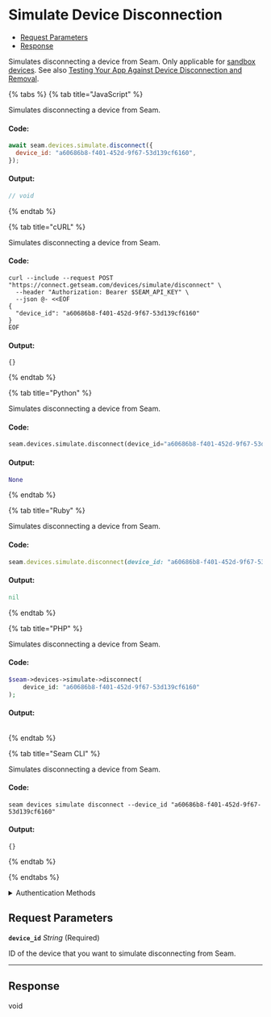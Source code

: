 # Simulate Device Disconnection

- [Request Parameters](#request-parameters)
- [Response](#response)

Simulates disconnecting a device from Seam. Only applicable for [sandbox devices](../../../core-concepts/workspaces/README.md#sandbox-workspaces). See also [Testing Your App Against Device Disconnection and Removal](../../../core-concepts/devices/testing-your-app-against-device-disconnection-and-removal.md).


{% tabs %}
{% tab title="JavaScript" %}

Simulates disconnecting a device from Seam.

#### Code:

```javascript
await seam.devices.simulate.disconnect({
  device_id: "a60686b8-f401-452d-9f67-53d139cf6160",
});
```

#### Output:

```javascript
// void
```
{% endtab %}

{% tab title="cURL" %}

Simulates disconnecting a device from Seam.

#### Code:

```curl
curl --include --request POST "https://connect.getseam.com/devices/simulate/disconnect" \
  --header "Authorization: Bearer $SEAM_API_KEY" \
  --json @- <<EOF
{
  "device_id": "a60686b8-f401-452d-9f67-53d139cf6160"
}
EOF
```

#### Output:

```curl
{}
```
{% endtab %}

{% tab title="Python" %}

Simulates disconnecting a device from Seam.

#### Code:

```python
seam.devices.simulate.disconnect(device_id="a60686b8-f401-452d-9f67-53d139cf6160")
```

#### Output:

```python
None
```
{% endtab %}

{% tab title="Ruby" %}

Simulates disconnecting a device from Seam.

#### Code:

```ruby
seam.devices.simulate.disconnect(device_id: "a60686b8-f401-452d-9f67-53d139cf6160")
```

#### Output:

```ruby
nil
```
{% endtab %}

{% tab title="PHP" %}

Simulates disconnecting a device from Seam.

#### Code:

```php
$seam->devices->simulate->disconnect(
    device_id: "a60686b8-f401-452d-9f67-53d139cf6160"
);
```

#### Output:

```php

```
{% endtab %}

{% tab title="Seam CLI" %}

Simulates disconnecting a device from Seam.

#### Code:

```seam_cli
seam devices simulate disconnect --device_id "a60686b8-f401-452d-9f67-53d139cf6160"
```

#### Output:

```seam_cli
{}
```
{% endtab %}

{% endtabs %}


<details>

<summary>Authentication Methods</summary>

- API key
- Personal access token
  <br>Must also include the `seam-workspace` header in the request.

To learn more, see [Authentication](https://docs.seam.co/latest/api/authentication).
</details>

## Request Parameters

**`device_id`** *String* (Required)

ID of the device that you want to simulate disconnecting from Seam.

---


## Response

void

